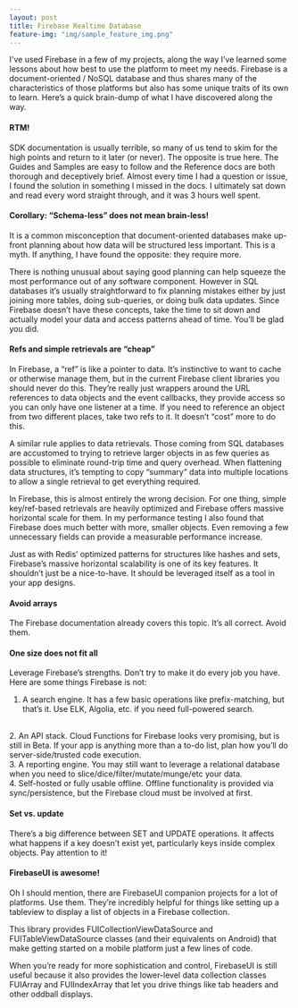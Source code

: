 ```yaml
---
layout: post
title: Firebase Realtime Database
feature-img: "img/sample_feature_img.png"
---
```

I've used Firebase in a few of my projects, along the way I’ve learned some lessons about how best to use the platform to meet my needs. Firebase is a document-oriented / NoSQL database and thus shares many of the characteristics of those platforms but also has some unique traits of its own to learn. Here’s a quick brain-dump of what I have discovered along the way.

<h4><strong>RTM!</strong></h4>
SDK documentation is usually terrible, so many of us tend to skim for the high points and return to it later (or never).
The opposite is true here. The Guides and Samples are easy to follow and the Reference docs are both thorough and deceptively brief. Almost every time I had a question or issue, I found the solution in something I missed in the docs. I ultimately sat down and read every word straight through, and it was 3 hours well spent.


<h4><strong>Corollary: “Schema-less” does not mean brain-less! </strong></h4>

It is a common misconception that document-oriented databases make up-front planning about how data will be structured less important. This is a myth. If anything, I have found the opposite: they require more.

There is nothing unusual about saying good planning can help squeeze the most performance out of any software component. However in SQL databases it’s usually straightforward to fix planning mistakes either by just joining more tables, doing sub-queries, or doing bulk data updates. Since Firebase doesn’t have these concepts, take the time to sit down and actually model your data and access patterns ahead of time. You’ll be glad you did.

<h4><strong>Refs and simple retrievals are “cheap”</strong></h4>
In Firebase, a “ref” is like a pointer to data. It’s instinctive to want to cache or otherwise manage them, but in the current Firebase client libraries you should never do this. They’re really just wrappers around the URL references to data objects and the event callbacks, they provide access so you can only have one listener at a time. If you need to reference an object from two different places, take two refs to it. It doesn’t “cost” more to do this.

A similar rule applies to data retrievals. Those coming from SQL databases are accustomed to trying to retrieve larger objects in as few queries as possible to eliminate round-trip time and query overhead. When flattening data structures, it’s tempting to copy “summary” data into multiple locations to allow a single retrieval to get everything required.

In Firebase, this is almost entirely the wrong decision. For one thing, simple key/ref-based retrievals are heavily optimized and Firebase offers massive horizontal scale for them. In my performance testing I also found that Firebase does much better with more, smaller objects. Even removing a few unnecessary fields can provide a measurable performance increase.

Just as with Redis’ optimized patterns for structures like hashes and sets, Firebase’s massive horizontal scalability is one of its key features. It shouldn’t just be a nice-to-have. It should be leveraged itself as a tool in your app designs.

<h4><strong>Avoid arrays</strong></h4>
The Firebase documentation already covers this topic. It’s all correct. Avoid them.


<h4><strong>One size does not fit all</strong></h4>
Leverage Firebase’s strengths. Don’t try to make it do every job you have. Here are some things Firebase is not:

1. A search engine. It has a few basic operations like prefix-matching, but that’s it. Use ELK, Algolia, etc. if you need full-powered search.
<br/>
2. An API stack. Cloud Functions for Firebase looks very promising, but is still in Beta. If your app is anything more than a to-do list, plan how you’ll do server-side/trusted code execution.
<br/>
3. A reporting engine. You may still want to leverage a relational database when you need to slice/dice/filter/mutate/munge/etc your data.
<br/>
4. Self-hosted or fully usable offline. Offline functionality is provided via sync/persistence, but the Firebase cloud must be involved at first.

<h4><strong>Set vs. update</strong></h4>
There’s a big difference between SET and UPDATE operations. It affects what happens if a key doesn’t exist yet, particularly keys inside complex objects. Pay attention to it!

<h4><strong>FirebaseUI is awesome!</strong></h4>
Oh I should mention, there are FirebaseUI companion projects for a lot of platforms. Use them. They’re incredibly helpful for things like setting up a tableview to display a list of objects in a Firebase collection.

This library provides FUICollectionViewDataSource and FUITableViewDataSource classes (and their equivalents on Android) that make getting started on a mobile platform just a few lines of code.

When you’re ready for more sophistication and control, FirebaseUI is still useful because it also provides the lower-level data collection classes FUIArray and FUIIndexArray that let you drive things like tab headers and other oddball displays.
